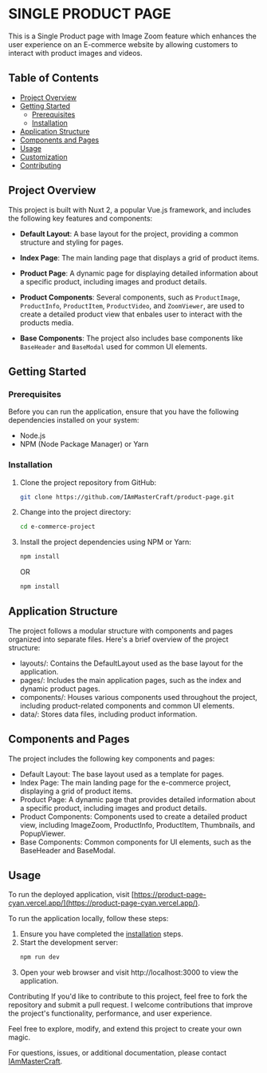 # SINGLE PRODUCT PAGE

This is a Single Product page with Image Zoom feature which enhances the user experience on an E-commerce website by allowing customers to interact with product images and videos.

## Table of Contents

- [Project Overview](#project-overview)
- [Getting Started](#getting-started)
  - [Prerequisites](#prerequisites)
  - [Installation](#installation)
- [Application Structure](#application-structure)
- [Components and Pages](#components-and-pages)
- [Usage](#usage)
- [Customization](#customization)
- [Contributing](#contributing)

## Project Overview

This project is built with Nuxt 2, a popular Vue.js framework, and includes the following key features and components:

- **Default Layout**: A base layout for the project, providing a common structure and styling for pages.

- **Index Page**: The main landing page that displays a grid of product items.

- **Product Page**: A dynamic page for displaying detailed information about a specific product, including images and product details.

- **Product Components**: Several components, such as `ProductImage`, `ProductInfo`, `ProductItem`, `ProductVideo`, and `ZoomViewer`, are used to create a detailed product view that enbales user to interact with the products media.

- **Base Components**: The project also includes base components like `BaseHeader` and `BaseModal` used for common UI elements.

## Getting Started

### Prerequisites

Before you can run the application, ensure that you have the following dependencies installed on your system:

- Node.js
- NPM (Node Package Manager) or Yarn

### Installation

1. Clone the project repository from GitHub:

   ```bash
   git clone https://github.com/IAmMasterCraft/product-page.git
   ```
  
2. Change into the project directory:

   ```bash
   cd e-commerce-project
   ```

3. Install the project dependencies using NPM or Yarn:

   ```bash
   npm install
   ```
    OR
   ```bash
   npm install
   ```

## Application Structure

The project follows a modular structure with components and pages organized into separate files. Here's a brief overview of the project structure:

- layouts/: Contains the DefaultLayout used as the base layout for the application.
- pages/: Includes the main application pages, such as the index and dynamic product pages.
- components/: Houses various components used throughout the project, including product-related components and common UI elements.
- data/: Stores data files, including product information.


## Components and Pages

The project includes the following key components and pages:

- Default Layout: The base layout used as a template for pages.
- Index Page: The main landing page for the e-commerce project, displaying a grid of product items.
- Product Page: A dynamic page that provides detailed information about a specific product, including images and product details.
- Product Components: Components used to create a detailed product view, including ImageZoom, ProductInfo, ProductItem, Thumbnails, and PopupViewer.
- Base Components: Common components for UI elements, such as the BaseHeader and BaseModal.

## Usage
To run the deployed application, visit [https://product-page-cyan.vercel.app/](https://product-page-cyan.vercel.app/).

To run the application locally, follow these steps:

1. Ensure you have completed the [installation](#installation) steps.
2. Start the development server:
   ```bash
   npm run dev
   ```
3. Open your web browser and visit http://localhost:3000 to view the application.

Contributing
If you'd like to contribute to this project, feel free to fork the repository and submit a pull request. I welcome contributions that improve the project's functionality, performance, and user experience.

Feel free to explore, modify, and extend this project to create your own magic.

For questions, issues, or additional documentation, please contact [IAmMasterCraft](https://github.com/IAmMasterCraft).

